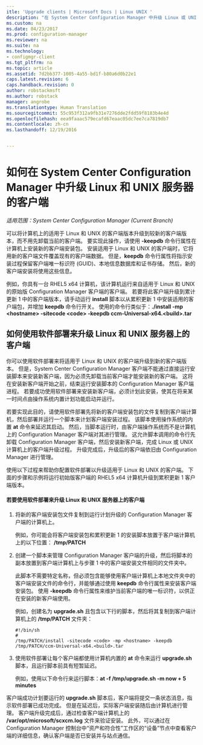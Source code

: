 ```yaml
---
itle: 'Upgrade clients | Microsoft Docs | Linux UNIX '
description: "在 System Center Configuration Manager 中升级 Linux 或 UNIX 服务器上的客户端。"
ms.custom: na
ms.date: 04/23/2017
ms.prod: configuration-manager
ms.reviewer: na
ms.suite: na
ms.technology:
- configmgr-client
ms.tgt_pltfrm: na
ms.topic: article
ms.assetid: 7d2bb377-1005-4a55-bd1f-b80a6d0b22e1
caps.latest.revision: 6
caps.handback.revision: 0
author: robstackmsft
ms.author: robstack
manager: angrobe
ms.translationtype: Human Translation
ms.sourcegitcommit: 55c953f312a9fb31e7276dde2fdd59f8183b4e4d
ms.openlocfilehash: eea9faaac579ecafd67eaac05dc7ee7ca7819db7
ms.contentlocale: zh-cn
ms.lasthandoff: 12/19/2016


---
```

# <a name="how-to-upgrade-clients-for-linux-and-unix-servers-in-system-center-configuration-manager"></a>如何在 System Center Configuration Manager 中升级 Linux 和 UNIX 服务器的客户端

*适用范围：System Center Configuration Manager (Current Branch)*

可以将计算机上的适用于 Linux 和 UNIX 的客户端版本升级到较新的客户端版本，而不用先卸载当前的客户端。 要实现此操作，请使用 **-keepdb** 命令行属性在计算机上安装新的客户端安装包。 安装适用于 Linux 和 UNIX 的客户端时，它将用新的客户端文件覆盖现有的客户端数据。 但是，**keepdb** 命令行属性将指示安装过程保留客户端唯一标识符 (GUID)、本地信息数据库和证书存储。 然后，新的客户端安装将使用这些信息。  

 例如，你具有一台 RHEL5 x64 计算机，该计算机运行来自适用于 Linux 和 UNIX 的原始版 Configuration Manager 客户端的客户端。 若要将此客户端升级到累计更新 1 中的客户端版本，请手动运行 **install** 脚本以从累积更新 1 中安装适用的客户端包，并增加 **keepdb** 命令行开关。 使用的命令行类似于：**./install -mp <hostname\> -sitecode <code\> -keepdb ccm-Universal-x64.<build\>.tar**  

## <a name="how-to-use-a-software-deployment-to-upgrade-the-client-on-linux-and-unix-servers"></a>如何使用软件部署来升级 Linux 和 UNIX 服务器上的客户端  
 你可以使用软件部署来将适用于 Linux 和 UNIX 的客户端升级到新的客户端版本。 但是，System Center Configuration Manager 客户端不能通过直接运行安装脚本来安装新客户端，因为必须先卸载当前客户端才能安装新的客户端。 这将在安装新客户端开始之前，结束运行安装脚本的 Configuration Manager 客户端进程。 若要成功使用软件部署来安装新客户端，必须计划此安装，使其在将来某一时间点由操作系统内置计划功能启动并运行。  

 若要实现此目的，请使用软件部署先将新的客户端安装包的文件复制到客户端计算机，然后部署并运行一个脚本来计划客户端安装过程。 该脚本使用操作系统的内置 **at** 命令来延迟其启动。 然后，当脚本运行时，由客户端操作系统而不是计算机上的 Configuration Manager 客户端对其进行管理。 这允许脚本调用的命令行先卸载 Configuration Manager 客户端，然后安装新客户端，完成 Linux 或 UNIX 计算机上的客户端升级过程。 升级完成后，升级后的客户端依旧由 Configuration Manager 进行管理。  

 使用以下过程来帮助你配置软件部署以升级适用于 Linux 和 UNIX 的客户端。 下面的步骤和示例将运行初始版客户端的 RHEL5 x64 计算机升级到累积更新 1 客户端版本。  

#### <a name="to-use-a-software-deployment-to-upgrade-the-client-on-linux-and-unix-servers"></a>若要使用软件部署来升级 Linux 和 UNIX 服务器上的客户端  

1.  将新的客户端安装包文件复制到运行计划升级的 Configuration Manager 客户端的计算机上。  

     例如，你可能会将客户端安装包和累积更新 1 的安装脚本放置于客户端计算机上的以下位置： **/tmp/PATCH**  

2.  创建一个脚本来管理 Configuration Manager 客户端的升级，然后将脚本的副本放置到客户端计算机上与步骤 1 中的客户端安装文件相同的文件夹中。  

     此脚本不需要特定名称，但必须包含能够使用客户端计算机上本地文件夹中的客户端安装文件的命令行，并能够通过使用 **keepdb** 命令行属性来安装客户端安装包。 使用 **-keepdb** 命令行属性来维护当前客户端的唯一标识符，以供正在安装的新客户端使用。  

     例如，创建名为 **upgrade.sh** 且包含以下行的脚本，然后将其复制到客户端计算机上的 **/tmp/PATCH** 文件夹：  

    ```  
    #!/bin/sh  
    #  
    /tmp/PATCH/install -sitecode <code> -mp <hostname> -keepdb /tmp/PATCH/ccm-Universal-x64.<build>.tar  

    ```  

3.  使用软件部署让每个客户端都使用计算机内置的 **at** 命令来运行 **upgrade.sh** 脚本，且运行脚本前具有短暂延迟。  

     例如，使用以下命令行来运行脚本：**at -f /tmp/upgrade.sh -m now + 5 minutes**  

 客户端成功计划要运行的 **upgrade.sh** 脚本后，客户端将提交一条状态消息，指示软件部署已成功完成。 但是在延迟后，实际客户端安装随后由计算机进行管理。 客户端升级完成后，通过检查客户端计算机上的 **/var/opt/microsoft/scxcm.log** 文件来验证安装。 此外，可以通过在 Configuration Manager 控制台中“资产和符合性”工作区的“设备”节点中查看客户端的详细信息，确认客户端是否已安装并与站点通信。  

